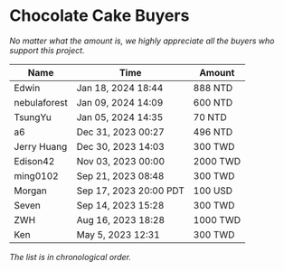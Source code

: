 # Chocolate Cake Buyers

*No matter what the amount is, we highly appreciate all the buyers who support this project.*

|Name|Time|Amount|
|----|----|------|
| Edwin | Jan 18, 2024 18:44 | 888 NTD |
| nebulaforest | Jan 09, 2024 14:09 | 600 NTD |
| TsungYu | Jan 05, 2024 14:35 | 70 NTD |
| a6 | Dec 31, 2023 00:27 | 496 NTD |
| Jerry Huang | Dec 30, 2023 14:03 | 300 TWD |
| Edison42 | Nov 03, 2023 00:00 | 2000 TWD |
| ming0102 | Sep 21, 2023 08:48 | 300 TWD |
| Morgan | Sep 17, 2023 20:00 PDT | 100 USD |
| Seven | Sep 14, 2023 15:28 | 300 TWD |
| ZWH | Aug 16, 2023 18:28 | 1000 TWD |
| Ken | May 5, 2023 12:31 | 300 TWD |

*The list is in chronological order.*
